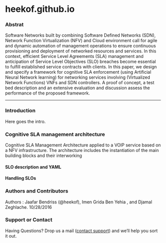 # heekof.github.io

### Abstrat 

  Software Networks built by combining Software Defined Networks (SDN), Network Function Virtualization (NFV) and Cloud environment call for agile and dynamic automation of management operations to ensure continuous provisioning and deployment of networked resources and services. In this context, efficient Service Level Agreements (SLA) management and anticipation of Service Level Objectives (SLO) breaches become essential to fulfill established service contracts with clients. In this paper, we design and specify a framework for cognitive SLA enforcement (using Artificial Neural Network learning) for networking services involving (Virtualized Network Functions) VNFs and SDN controllers. A proof of concept, a test bed description and an extensive evaluation and discussion assess the performance of the proposed framework.

***

### Introduction 

   Here goes the intro.
   
   
   
### Cognitive SLA management architecture 

Cognitive SLA Management Architecture applied to a VOIP service based on a NFV infrastructure. The architecture includes the instantiation of the main building blocks and their interworking


#### SLO description and YAML 



#### Handling SLOs


### Authors and Contributors


 Authors :  Jaafar Bendriss (@heekof), Imen Grida Ben Yehia , and Djamal Zeghlache. 10/28/2016

### Support or Contact
Having Questions?  Drop us a mail ([contact support](jaafar.bendriss@orange.com)) and we’ll help you sort it out.
